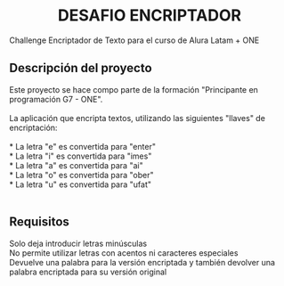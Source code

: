<h1 align="center"> DESAFIO ENCRIPTADOR</h1>
  
  <p>Challenge Encriptador de Texto para el curso de Alura Latam + ONE</p>

<h2 align="left"> Descripción del proyecto</h2>

<p>Este proyecto se hace compo parte de la formación "Principante en programación G7 - ONE". <br/> <br/>
  La aplicación que encripta textos, utilizando las siguientes "llaves" de encriptación: <br/>
  <br/>
  * La letra "e" es convertida para "enter" <br/>
  * La letra "i" es convertida para "imes" <br/>
  * La letra "a" es convertida para "ai" <br/>
  * La letra "o" es convertida para "ober" <br/>
  * La letra "u" es convertida para "ufat" <br/>
  <br/>
</p>

<h2 align="left"> Requisitos</h2>
  <p>
    Solo deja introducir letras minúsculas <br/>
    No permite utilizar letras con acentos ni caracteres especiales<br/>
    Devuelve una palabra para la versión encriptada y también devolver una palabra encriptada para su versión original<br/>
  </p>
  
  

